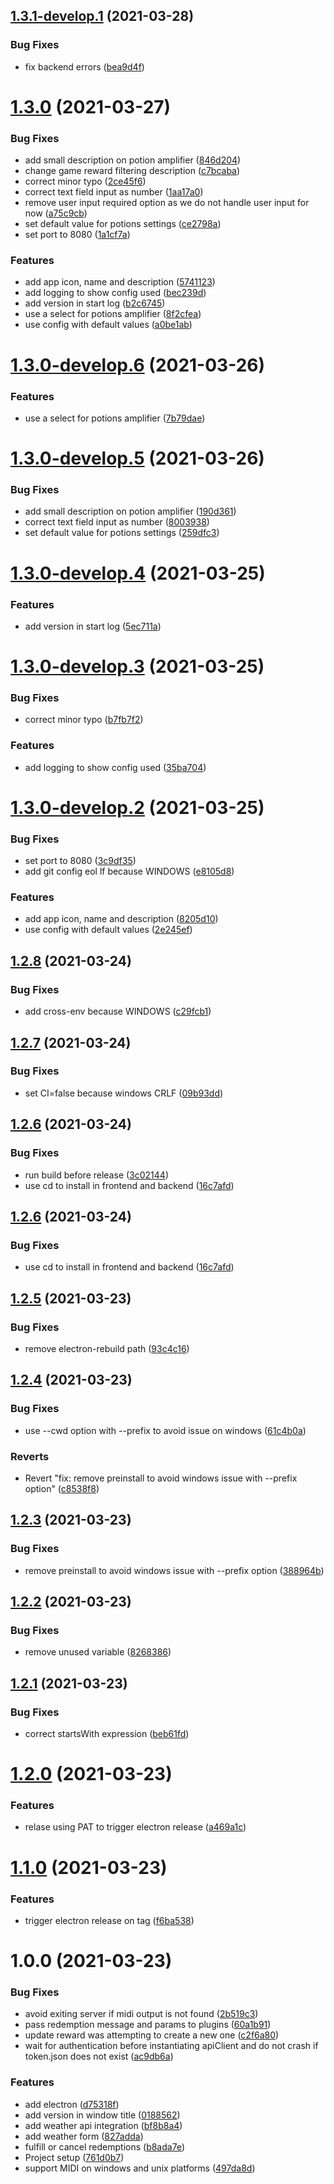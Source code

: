## [1.3.1-develop.1](https://github.com/acouvreur/twitch-channel-points-hackathon/compare/v1.3.0...v1.3.1-develop.1) (2021-03-28)


### Bug Fixes

* fix backend errors ([bea9d4f](https://github.com/acouvreur/twitch-channel-points-hackathon/commit/bea9d4f52c1c6bd816d03f9c8306294c07695249))

# [1.3.0](https://github.com/acouvreur/twitch-channel-points-hackathon/compare/v1.2.9...v1.3.0) (2021-03-27)


### Bug Fixes

* add small description on potion amplifier ([846d204](https://github.com/acouvreur/twitch-channel-points-hackathon/commit/846d2040e23aa9ccc0f633e49786756f0cb881c8))
* change game reward filtering description ([c7bcaba](https://github.com/acouvreur/twitch-channel-points-hackathon/commit/c7bcaba40d98ea287ca9ba8d983ba84a31778062))
* correct minor typo ([2ce45f6](https://github.com/acouvreur/twitch-channel-points-hackathon/commit/2ce45f662abf1a1da0b012c2634ad79b937e4223))
* correct text field input as number ([1aa17a0](https://github.com/acouvreur/twitch-channel-points-hackathon/commit/1aa17a08cbcabc7437f8193ff277e871ea332209))
* remove user input required option as we do not handle user input for now ([a75c9cb](https://github.com/acouvreur/twitch-channel-points-hackathon/commit/a75c9cb870aa41a11477928c1fa17b49bf22d5d2))
* set default value for potions settings ([ce2798a](https://github.com/acouvreur/twitch-channel-points-hackathon/commit/ce2798a0c808ed091192735c1c489eb3c2f209f0))
* set port to 8080 ([1a1cf7a](https://github.com/acouvreur/twitch-channel-points-hackathon/commit/1a1cf7a3779da86f3327808500665889ed0f143f))


### Features

* add app icon, name and description ([5741123](https://github.com/acouvreur/twitch-channel-points-hackathon/commit/5741123a61e9af68dfe0d1c2defba6bfaee56391))
* add logging to show config used ([bec239d](https://github.com/acouvreur/twitch-channel-points-hackathon/commit/bec239d2302d061bd294637a303b2c9e0569595d))
* add version in start log ([b2c6745](https://github.com/acouvreur/twitch-channel-points-hackathon/commit/b2c67453d7727bdfe64f3f46a45b5f13fc263703))
* use a select for potions amplifier ([8f2cfea](https://github.com/acouvreur/twitch-channel-points-hackathon/commit/8f2cfeae86a7bb10dc45b12266318d61bd02bc1b))
* use config with default values ([a0be1ab](https://github.com/acouvreur/twitch-channel-points-hackathon/commit/a0be1abac19388720b2c3fcb3fabd06a3d8b3196))

# [1.3.0-develop.6](https://github.com/acouvreur/twitch-channel-points-hackathon/compare/v1.3.0-develop.5...v1.3.0-develop.6) (2021-03-26)


### Features

* use a select for potions amplifier ([7b79dae](https://github.com/acouvreur/twitch-channel-points-hackathon/commit/7b79dae013eeab08b21bd5266d56a62ab206dcab))

# [1.3.0-develop.5](https://github.com/acouvreur/twitch-channel-points-hackathon/compare/v1.3.0-develop.4...v1.3.0-develop.5) (2021-03-26)


### Bug Fixes

* add small description on potion amplifier ([190d361](https://github.com/acouvreur/twitch-channel-points-hackathon/commit/190d361939534f1758b4fabca1778b6bb14b462c))
* correct text field input as number ([8003938](https://github.com/acouvreur/twitch-channel-points-hackathon/commit/8003938b730c819ce719140e15e1f5e662ce06c9))
* set default value for potions settings ([259dfc3](https://github.com/acouvreur/twitch-channel-points-hackathon/commit/259dfc386b4ccd0fe570a98e7ff245b79c5e7340))

# [1.3.0-develop.4](https://github.com/acouvreur/twitch-channel-points-hackathon/compare/v1.3.0-develop.3...v1.3.0-develop.4) (2021-03-25)


### Features

* add version in start log ([5ec711a](https://github.com/acouvreur/twitch-channel-points-hackathon/commit/5ec711a8e38db6bc81f447e7afb7b440ffdf0096))

# [1.3.0-develop.3](https://github.com/acouvreur/twitch-channel-points-hackathon/compare/v1.3.0-develop.2...v1.3.0-develop.3) (2021-03-25)


### Bug Fixes

* correct minor typo ([b7fb7f2](https://github.com/acouvreur/twitch-channel-points-hackathon/commit/b7fb7f29ce4964f967487ddecf8fb40e6d59759b))


### Features

* add logging to show config used ([35ba704](https://github.com/acouvreur/twitch-channel-points-hackathon/commit/35ba70413f7b1174cb1b53b5495b302dc1bf7c58))

# [1.3.0-develop.2](https://github.com/acouvreur/twitch-channel-points-hackathon/compare/v1.3.0-develop.1...v1.3.0-develop.2) (2021-03-25)


### Bug Fixes

* set port to 8080 ([3c9df35](https://github.com/acouvreur/twitch-channel-points-hackathon/commit/3c9df357945e98acec378fd5e0425cd46fbc0ee2))
* add git config eol lf because WINDOWS ([e8105d8](https://github.com/acouvreur/twitch-channel-points-hackathon/commit/e8105d899ba63517c2436926782765a51988a9c0))

### Features

* add app icon, name and description ([8205d10](https://github.com/acouvreur/twitch-channel-points-hackathon/commit/8205d101eba68a3aeb208171ffd5b4175022c9b8))
* use config with default values ([2e245ef](https://github.com/acouvreur/twitch-channel-points-hackathon/commit/2e245ef3398724ef12e1fc62ce31f172794a3d76))

## [1.2.8](https://github.com/acouvreur/twitch-channel-points-hackathon/compare/v1.2.7...v1.2.8) (2021-03-24)


### Bug Fixes

* add cross-env because WINDOWS ([c29fcb1](https://github.com/acouvreur/twitch-channel-points-hackathon/commit/c29fcb1cd54905c4616c2e2d18ac714966feec88))

## [1.2.7](https://github.com/acouvreur/twitch-channel-points-hackathon/compare/v1.2.6...v1.2.7) (2021-03-24)


### Bug Fixes

* set CI=false because windows CRLF ([09b93dd](https://github.com/acouvreur/twitch-channel-points-hackathon/commit/09b93dd8be4a8e2acbf88d0fd185d8ab6b69f47e))

## [1.2.6](https://github.com/acouvreur/twitch-channel-points-hackathon/compare/v1.2.5...v1.2.6) (2021-03-24)


### Bug Fixes

* run build before release ([3c02144](https://github.com/acouvreur/twitch-channel-points-hackathon/commit/3c021446eef9d4bf3caa279d69362f8ef21bc70f))
* use cd to install in frontend and backend ([16c7afd](https://github.com/acouvreur/twitch-channel-points-hackathon/commit/16c7afd3e08d8af57b7873778aef118ee65796a4))

## [1.2.6](https://github.com/acouvreur/twitch-channel-points-hackathon/compare/v1.2.5...v1.2.6) (2021-03-24)


### Bug Fixes

* use cd to install in frontend and backend ([16c7afd](https://github.com/acouvreur/twitch-channel-points-hackathon/commit/16c7afd3e08d8af57b7873778aef118ee65796a4))

## [1.2.5](https://github.com/acouvreur/twitch-channel-points-hackathon/compare/v1.2.4...v1.2.5) (2021-03-23)


### Bug Fixes

* remove electron-rebuild path ([93c4c16](https://github.com/acouvreur/twitch-channel-points-hackathon/commit/93c4c1662555fd6fd55cb7696ef6277b3068a30f))

## [1.2.4](https://github.com/acouvreur/twitch-channel-points-hackathon/compare/v1.2.3...v1.2.4) (2021-03-23)


### Bug Fixes

* use --cwd option with --prefix to avoid issue on windows ([61c4b0a](https://github.com/acouvreur/twitch-channel-points-hackathon/commit/61c4b0a130718f00a95243f24b110412299884ab))


### Reverts

* Revert "fix: remove preinstall to avoid windows issue with --prefix option" ([c8538f8](https://github.com/acouvreur/twitch-channel-points-hackathon/commit/c8538f81d22568762850d235011c3adb8359fd5d))

## [1.2.3](https://github.com/acouvreur/twitch-channel-points-hackathon/compare/v1.2.2...v1.2.3) (2021-03-23)


### Bug Fixes

* remove preinstall to avoid windows issue with --prefix option ([388964b](https://github.com/acouvreur/twitch-channel-points-hackathon/commit/388964b78872f5f85931cf0d6e8bd48b68a3ebdf))

## [1.2.2](https://github.com/acouvreur/twitch-channel-points-hackathon/compare/v1.2.1...v1.2.2) (2021-03-23)


### Bug Fixes

* remove unused variable ([8268386](https://github.com/acouvreur/twitch-channel-points-hackathon/commit/8268386371b7377b38bbfb97ac4614a8e66a808e))

## [1.2.1](https://github.com/acouvreur/twitch-channel-points-hackathon/compare/v1.2.0...v1.2.1) (2021-03-23)


### Bug Fixes

* correct startsWith expression ([beb61fd](https://github.com/acouvreur/twitch-channel-points-hackathon/commit/beb61fd9f4a48d2237b01ce1ca2e50d7bb22e4c7))

# [1.2.0](https://github.com/acouvreur/twitch-channel-points-hackathon/compare/v1.1.0...v1.2.0) (2021-03-23)


### Features

* relase using PAT to trigger electron release ([a469a1c](https://github.com/acouvreur/twitch-channel-points-hackathon/commit/a469a1c1a45e4d44f4e0e860a1adc0ebfc83894a))

# [1.1.0](https://github.com/acouvreur/twitch-channel-points-hackathon/compare/v1.0.0...v1.1.0) (2021-03-23)


### Features

* trigger electron release on tag ([f6ba538](https://github.com/acouvreur/twitch-channel-points-hackathon/commit/f6ba5381452f638f1d2726c86e94c6b3cd4aca20))

# 1.0.0 (2021-03-23)


### Bug Fixes

* avoid exiting server if midi output is not found ([2b519c3](https://github.com/acouvreur/twitch-channel-points-hackathon/commit/2b519c36a7c2a542753a0a4d5651315b94f51f51))
* pass redemption message and params to plugins ([60a1b91](https://github.com/acouvreur/twitch-channel-points-hackathon/commit/60a1b91a469b6e6597da232b21f3c2fa93537a11))
* update reward was attempting to create a new one ([c2f6a80](https://github.com/acouvreur/twitch-channel-points-hackathon/commit/c2f6a80785e5c3eea0c0033601733ae09740ea1b))
* wait for authentication before instantiating apiClient and do not crash if token.json does not exist ([ac9db6a](https://github.com/acouvreur/twitch-channel-points-hackathon/commit/ac9db6ab9329ff3290872d406689d368dbab34ff))


### Features

* add electron ([d75318f](https://github.com/acouvreur/twitch-channel-points-hackathon/commit/d75318f5f5fd7d064a26bedf479d81e3a98b49b0))
* add version in window title ([0188562](https://github.com/acouvreur/twitch-channel-points-hackathon/commit/0188562e4d733c3ceba13ecf5975cc02557fe705))
* add weather api integration ([bf8b8a4](https://github.com/acouvreur/twitch-channel-points-hackathon/commit/bf8b8a495204c84fe602f2a48ebb85d5e1ff6a0f))
* add weather form ([827adda](https://github.com/acouvreur/twitch-channel-points-hackathon/commit/827adda1dfd6962c0930fda8723053789a35782f))
* fulfill or cancel redemptions ([b8ada7e](https://github.com/acouvreur/twitch-channel-points-hackathon/commit/b8ada7e0a63b47a12d7912e6768fe0558a9dfd20))
* Project setup ([761d0b7](https://github.com/acouvreur/twitch-channel-points-hackathon/commit/761d0b7e969d9bf6a4ff7f5c64ddc2482f3496e4))
* support MIDI on windows and unix platforms ([497da8d](https://github.com/acouvreur/twitch-channel-points-hackathon/commit/497da8d76ff48e93698da1626c6efb0c8acacccf))
